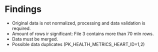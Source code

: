 # Findings

- Original data is not normalized, processing and data validation is required.
- Amount of rows ir significant: File 3 contains more than 70 mln rows.
- Data must be merged.
- Possible data duplicates (PK_HEALTH_METRICS_HEART_ID=1,2)
